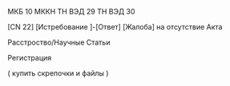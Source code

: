 МКБ 10
МККН 
ТН ВЭД 29
ТН ВЭД 30


[CN 22] [Истребование ]-[Ответ] [Жалоба] на отсутствие Акта 


Расстроство/Научные Статьи 

Регистрация

( купить скрепочки и файлы )
